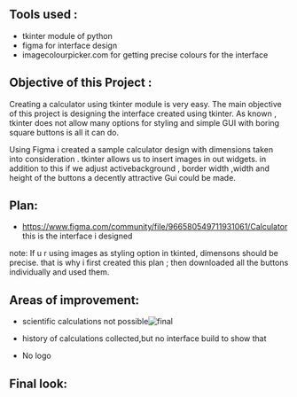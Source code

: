 ## Tools used :
- tkinter module of python
- figma for interface design 
- imagecolourpicker.com for getting precise colours for the interface

## Objective of this Project :
Creating a calculator using tkinter module is very easy. The main objective of this project is designing the interface created using tkinter. As known , tkinter does not allow many options for styling and simple GUI with boring square buttons is all it can do.

Using Figma i created a sample calculator design with dimensions taken into consideration . tkinter allows us to insert images in out widgets. in addition to this if we adjust activebackground , border width ,width and height of the buttons a decently attractive Gui could be made.

## Plan:
- https://www.figma.com/community/file/966580549711931061/Calculator 
this is the interface i designed 

note: If u r using images as styling option in tkinted, dimensons should be precise. that is why i first created this plan ; then downloaded all the buttons individually and used them.

## Areas of improvement:
- scientific calculations not possible![final](https://user-images.githubusercontent.com/82703629/115661271-d02e2000-a35a-11eb-80cd-709a0dea01c8.jpg)
 
- history of calculations collected,but no interface build to show that
- No logo

## Final look:
